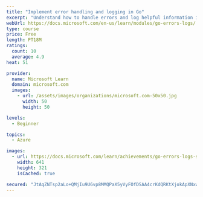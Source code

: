 ```yaml
---
title: "Implement error handling and logging in Go"
excerpt: "Understand how to handle errors and log helpful information in your Go programs."
webUrl: https://docs.microsoft.com/en-us/learn/modules/go-errors-logs/
type: course
price: Free
length: PT18M
ratings:
  count: 10
  average: 4.9
heat: 51

provider:
  name: Microsoft Learn
  domain: microsoft.com
  images:
    - url: /assets/images/organizations/microsoft.com-50x50.jpg
      width: 50
      height: 50

levels:
  - Beginner

topics:
  - Azure

images:
  - url: https://docs.microsoft.com/learn/achievements/go-errors-logs-social.png
    width: 641
    height: 321
    isCached: true

secured: "JtAqZNTsp2aLo+QMjIu9U6vp8MMQPaX5yVyFOfDSAA4crKdQRKtXjokApXNxw8bIrGkqzcZ3OzZ6Y9NlE8xsIs/8fVV8kMyyv3/zcH9fgPaptihYMLNSuyEgj0KDNXm4gDkHsI1YTz9E6na+tkExZqypkfvq66Oy78ckMspJbRgFgsCEitxaA/orXunxpd+ta4WBBKp2x6CUK85BkW69kXclEsWjCi7ApSDXUmgiMnoHJ+Vo1Jlr2fesn/QDkPHL+3l3Uk8X6oMbglhe8wVc96d+WIpNJUxQrjQzdd1JHSToy0ACK9h1y5RsCWzSk5+lTOuM9HOlbu5EY/FvagUfhbZhxgPMLR+sJGXY1LAVEPFYabvfm8r0fXjW9SQACmIn2npCqqmW5qxFF50ZHYerML5cwI4qQnx3Tp3P5QbggvA=;Rvj4lNFxO4/UiBP47VAc0w=="
---
```



